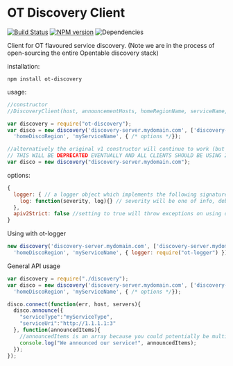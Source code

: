 # OT Discovery Client
[![Build Status](https://travis-ci.org/opentable/ot-discovery-nodejs.png?branch=master)](https://travis-ci.org/opentable/ot-discovery-nodejs) [![NPM version](https://badge.fury.io/js/ot-discovery.png)](http://badge.fury.io/js/ot-discovery) ![Dependencies](https://david-dm.org/opentable/ot-discovery-nodejs.png)

Client for OT flavoured service discovery. (Note we are in the process of open-sourcing the entire Opentable discovery stack)

installation:

```
npm install ot-discovery
```

usage:


``` javascript
//constructor 
//DiscoveryClient(host, announcementHosts, homeRegionName, serviceName, options)

var discovery = require("ot-discovery");
var disco = new discovery('discovery-server.mydomain.com', ['discovery-server.mydomain.com', 'discovery-server.otherdomain.com'],
  'homeDiscoRegion', 'myServiceName', { /* options */});

//alternatively the original v1 constructor will continue to work (but will not utilize apiv2 features, mostly multi region announce)
// THIS WILL BE DEPRECATED EVENTUALLY AND ALL CLIENTS SHOULD BE USING 2.0 CONSTRUCTOR ARGUMENTS GOING FORWARD.  
var disco = new discovery("discovery-server.mydomain.com");

```

options:

``` javascript
{
  logger: { // a logger object which implements the following signature
    log: function(severity, log){} // severity will be one of info, debug, error
  },
  apiv2Strict: false //setting to true will throw exceptions on using old apiv1 constructor params
}
```

Using with ot-logger

``` javascript
new discovery('discovery-server.mydomain.com', ['discovery-server.mydomain.com', 'discovery-server.otherdomain.com'],
  'homeDiscoRegion', 'myServiceName', { logger: require("ot-logger") });
```

General API usage

``` javascript 
var discovery = require("./discovery");
var disco = new discovery('discovery-server.mydomain.com', ['discovery-server.mydomain.com', 'discovery-server.otherdomain.com'],
  'homeDiscoRegion', 'myServiceName', { /* options */});

disco.connect(function(err, host, servers){
  disco.announce({
    "serviceType":"myServiceType",
    "serviceUri":"http://1.1.1.1:3"
  }, function(announcedItems){
    //announcedItems is an array because you could potentially be multi-region announcing (thus getting back more than one result)
    console.log("We announced our service!", announcedItems);
  }); 
});

```
